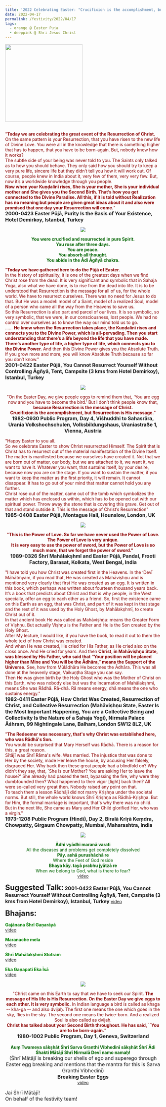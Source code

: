 ```yaml
---
title: '2022 Celebrating Easter: "Crucifixion is the accomplishment, but Resurrection is His message." '
date: 2022-04-17
permalink: /festivity/2022/04/17
tags:
  - orange @ Easter Puja
  - deeppink @ Shri Jesus Christ
---
```


<div style="text-align: left"><img src="/images/image1.png" width="250" /></div><br>

<p>
<font color="DarkRed">"<b>Today we are celebrating the great event of the Resurrection of Christ.</b> On the same pattern is your Resurrection, that you have risen to the new life of Divine Love. You were all in the knowledge that there is something higher that has to happen, that you have to be born-again. But, nobody knew how it works?<br>
The subtle side of your being was never told to you. The Saints only talked as to how you should behave. They only said how you should try to keep a very pure life, sincere life but they didn’t tell you how it will work out. Of course, people knew in India about it, very few of them, very very few. But, now it’s a worldwide knowledge through you people.<br>
<b>Now when your Kuṇḍalinī rises, She is your mother, She is your individual mother and She gives you the Second Birth. That’s how you get connected to the Divine Paradise. All this, if it is told without Realization has no meaning but people are given great ideas about it and also were promised that one day your Resurrection will come.</b>"</font><br>
<font size="+0"><b>2000-0423 Easter Pūjā, Purity Is the Basis of Your Existence, Hotel Demirkoy, Istanbul, Turkey</b></font>
</p>

<div style="text-align: center"><img src="/images/image954.png" /></div>

<p style="color:DarkGreen; text-align:center;">
<b>You were crucified and resurrected in pure Spirit.<br>
You rose after three days.<br> 
You are peace.<br>
You absorb all thought.<br>
You abide in the Ādi Āgñyā chakra.</b>
</p>

<p>
<font color="DarkRed">"<b>Today we have gathered here to do the Pūjā of Easter.</b><br>
In the history of spirituality, it is one of the greatest days when we find Christ rose from the dead. It is very significant and symbolic that in Sahaja Yoga, also what we have done, is to rise from the dead into life. It is to be understood that Resurrection is the message for all of us, for the whole world. We have to resurrect ourselves. There was no need for Jesus to do that. But He was a model: model of a Saint, model of a realized Soul, model of a person who came all the way from the Heavens to save us.<br>
So this Resurrection is also part and parcel of our lives. It is so symbolic, so very symbolic, that we were, in our consciousness, lost people. We had no control over ourselves as to know the way our mind told us to go.<br>
...... <b>He knew when the Resurrection takes place, the Kuṇḍalinī rises and connects you to the Divine Power, which is all-pervading. Then you start understanding that there’s a life beyond the life that you have made. There’s another type of life, a higher type of life, which connects you to the Divine Power.</b> And then this Divine Power gives you the Absolute Truth. If you grow more and more, you will know Absolute Truth because so far you don’t know."</font><br>
<font size="+0"><b>2001-0422 Easter Pūjā, You Cannot Resurrect Yourself Without Controlling Āgñyā, Tent, Campsite (3 kms from Hotel Demirkoy), Istanbul, Turkey</b></font>
</p>

<div style="text-align: center"><img src="/images/image955.png" /></div>

<p style="text-align:center;">
<font color="DarkRed">"On the Easter Day, we give people eggs to remind them that, ‘You are egg now and you have to become the bird.’ But I don’t think people know that, 
<b>because Resurrection is the message of Christ.<br>
Crucifixion is the accomplishment, but Resurrection is His message.</b>"</font><br>
<font size="+0"><b>1982-0930 Public Program, Day 4, Viśhuddhi to Sahasrāra, Urania Volkshochschulen, Volksbildungshaus, Uraniastraße 1, Vienna, Austria</b></font>
</p>

<p>
<font color="DarkRed">"Happy Easter to you all.<br>
So we celebrate Easter to show Christ resurrected Himself. The Spirit that is Christ has to resurrect out of the material manifestation of the Divine Itself. The matter is manifested because we ourselves have created it. Not that we are born out of matter, our body, but we are attached to it, we want it, we want to have it. Whatever you want, that sustains itself, by your desire, because now you are on the stage. If you want to sustain the matter, if you want to keep the matter as the first priority, it will remain. It cannot disappear. It has to go out of your mind that matter cannot hold you any further.<br>
Christ rose out of the matter, came out of the tomb which symbolizes the matter which has enclosed us within, which has to be opened out with our spiritual power. Throw away the stone that is covering this grave. Get out of that and stand outside it. This is the message of Christ’s Resurrection"</font><br>
<font size="+0"><b>1985-0408 Easter Pūjā, Montague Hall, Hounslow, London, UK</b></font>
</p>

<div style="text-align: center"><img src="/images/image956.png" /></div>

<p style="text-align:center;">
<font color="DarkRed"><b>"This is the Power of Love. So far we have never used the Power of Love.<br>
The Power of Love is very unique.<br>
It is very easy to use the power of sword, but the Power of Love is so much more, that we forget the power of sword."</b></font><br>
<font size="+0"><b>1989-0326 Śhrī Mahālakṣhmī and Easter Pūjā, Pandal, Frooti Factory, Barasat, Kolkata, West Bengal, India</b></font>
</p>

<p>
<font color="DarkRed">"I have told you how Christ was created first in the Heavens. In the ‘Devī Māhātmyam, if you read that, He was created as Mahāviṣhṇu and is mentioned very clearly that first He was created as an egg. It is written in this book, which perhaps was written about fourteen thousand years back. It’s a book that predicts about Christ and that is why people, in the West specially, offer an egg to each other as a friend. So, first the existence came on this Earth as an egg, that was Christ, and part of it was kept in that stage and the rest of it was used by the Holy Ghost, by Mahālakṣhmī, to create Christ out of it.<br>
In that ancient book He was called as Mahāviṣhṇu: means the Greater Form of Viṣhṇu. But actually Viṣhṇu is the Father and He is the Son created by the Holy Ghost.<br>
After My lecture, I would like, if you have the book, to read it out to them the whole text of how Christ was created.<br>
And when He was created, He cried for His Father, as He cried also on the cross once. And He cried for years. And then <b>Christ, in Mahāviṣhṇu State, was blessed by His Father, who said that “Your position will be placed higher than Mine and You will be the Ādhāra,” means the Support of the Universe.</b> See, how from Mūlādhāra He becomes the Ādhāra. This was all done at the heavenly stage, Vaikuṇṭha Stage you can say.<br>
Then He was given birth by the Holy Ghost who was the Mother of Christ on this Earth, who was nobody else but was the Incarnation of Mahālakṣhmī, means She was Rādhā. Rā-dhā. Rā means energy, dhā means the one who sustains energy."</font><br>
<font size="+0"><b>1982-0411 Easter Pūjā, How Christ Was Created, Resurrection of Christ, and Collective Resurrection (Mahāviṣhṇu State, Easter Is the Most Important Happening, You are a Collective Being and Collectivity Is the Nature of a Sahaja Yogi), Nirmala Palace Āśhram, 99 Nightingale Lane, Balham, London SW12 8LZ, UK</b></font>
</p>

<p>
<font color="DarkRed">"<b>The Redeemer was necessary, that's why Christ was established here, who was Rādhā's Son.</b><br>
You would be surprised that Mary Herself was Rādhā. There is a reason for this, a great reason.<br>
Sītājī was Śhrī Rāma's wife. Was married. The injustice that was done to Her by the society, made Her leave the house, by accusing Her falsely, disgraced Her. Why back then these great people had a blindfold on? Why didn't they say, that, `She is our Mother? You are asking Her to leave the house?' She already had passed the test, bypassing the fire, why were they dumbfounded then? What happened to their vigor [light] back then? All were so-called very great then. Nobody raised any point on that.<br>
To teach them a lesson Rādhājī did not marry Kṛiṣhṇa under the societal norms. But still, the whole world knows Śhrī Kṛiṣhṇa as Rādhā-Kṛiṣhṇa. But for Him, the formal marriage is important, that's why there was no child.<br>
But in the next life, She came as Mary and Her Child glorified Her, who was a virgin."</font><br>
<font size="+0"><b>1973-1208 Public Program (Hindi), Day 2, Biralā Krīṛā Keṃdra, Chowpatty, Girgaum Chowpatty, Mumbai, Maharashtra, India</b></font>
</p>

<div style="text-align: center"><img src="/images/image957.png" /></div>

<p style="color:DarkGreen; text-align:center;">
<b>Ādhi vyādhi maranā varati </b><br>
All the diseases and problems get completely dissolved<br>
<b>Pāy. ashā purushāchā re </b><br>
Where the Feet of God reside<br>
<b>Bhaya kāy. tayā prabhu jyātzā re</b><br>
When we belong to God, what is there to fear?<br>
<a href="https://youtu.be/47fMsue7fs8">video</a>
</p>

<font size="+2"><b>Suggested Talk:</b></font> 
<font size="+0"><b>2001-0422 Easter Pūjā, You Cannot Resurrect Yourself Without Controlling Āgñyā, Tent, Campsite (3 kms from Hotel Demirkoy), Istanbul, Turkey</b></font>
<a href="https://vimeo.com/107104684"> video</a><br>

<font size="+2"><b>Bhajans:</b></font>

<p>
<font color="green"><b>Gajānana Śhrī Gaṇarāyā</b></font><br>
<a href="https://seven-teams.github.io/Videos_Links.html">video</a>
</p>

<p>
<font color="green"><b>Maranache mela</b></font><br>
<a href="https://seven-teams.github.io/Videos_Links.html">video</a>
</p>
 
<p>
<font color="green"><b>Śhrī Mahālakṣhmī Stotram</b></font><br>
<a href="https://seven-teams.github.io/Videos_Links.html">video</a> 
</p>

<p>
<font color="green"><b>Eka Gaṇapati Eka Īsā</b></font><br>
<a href="https://youtu.be/Dg41OjGhrU8">video</a> 
</p>

<div style="text-align: center"><img src="/images/image958.png" /></div>

<p style="text-align:center;">
<font color="DarkRed">"Christ came on this Earth to say that we have to seek our Spirit. <b>The message of His life is His Resurrection. On the Easter Day we give eggs to each other. It is very symbolic.</b> In Indian language a bird is called as khaga -- kha-ga -- and also dvijaḥ. The first one means the one which goes in the sky, flies in the sky. The second one means the twice-born. And a realized Soul is also called as dvijaḥ.<br>
<b>Christ has talked about your Second Birth throughout. He has said, ``You are to be born-again.</b>"</font><br>
<font size="+0"><b>1980-1002 Public Program, Day 1, Geneva, Switzerland</b></font><br>
<br>
<font color="DarkGreen"><b>Auṃ Twameva sākṣhāt Śhrī Sarva Granthi Vibhedinī sākṣhāt Śhrī Ādi Śhakti Mātājī Śhrī Nirmalā Devī namo namaḥ!</b></font><br>
<font size="+0">(Śhrī Mātājī is breaking our shells of ego and superego through Easter egg breaking and mentions that the mantra for this is Sarva Granthi Vibhedinī)</font><br>
<font size="+0"><b>Breaking Easter Eggs</b></font><br>
<a href="https://seven-teams.github.io/Videos_Links.html">video</a>
</p>

<p>
<font size="+0">Jai Śhrī Mātājī!<br>
On behalf of the festivity team!</font>
</p>